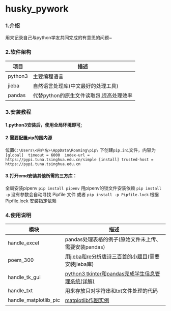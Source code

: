 <!--
 * @Author: randolph
 * @Date: 2020-06-01 23:55:30
 * @LastEditors: randolph
 * @LastEditTime: 2020-06-10 12:49:49
 * @version: 1.0
 * @Contact: cyg0504@outlook.com
 * @Descripttion: 
--> 
# husky_pywork

### 1.介绍
用来记录自己与python学友共同完成的有意思的问题~

### 2.软件架构

| 项目    | 描述                                    |
| ------- | --------------------------------------- |
| python3 | 主要编程语言                            |
| jieba   | 自然语言处理库(中文最好的处理工具)      |
| pandas  | 代替python的原生文件读取包,提高处理效率 |

### 3.安装教程
#### 1.python3安装后，使用全局环境即可;
#### 2.需要配置pip的国内源
位置`C:\Users\<用户名>\AppData\Roaming\pip\`
下创建`pip.ini`文件，内容为
`[global] 
timeout = 6000 
index-url = https://pypi.tuna.tsinghua.edu.cn/simple
[install]
trusted-host = https://pypi.tuna.tsinghua.edu.cn`
#### 3.打开cmd安装其他所需的三方库：
全局安装pipenv
`pip install pipenv`
用pipenv的锁文件安装依赖
`pip install -p`                没有参数会自动寻找 Pipfile 文件
或者
`pip install -p Pipfile.lock`   根据 Pipfile.lock 安装指定依赖

### 4.使用说明

| 模块                  | 描述                                                         |
| --------------------- | ------------------------------------------------------------ |
| handle_excel          | pandas处理表格的例子(原始文件未上传、需要安装pandas)         |
| poem_300              | [用jieba和re分析唐诗三百首的小题目](https://blog.csdn.net/qq_33997198/article/details/106493983)(需要安装jieba库) |
| handle_tk_gui         | [python3 tkinter和pandas完成学生信息管理系统(详解)](https://blog.csdn.net/qq_33997198/article/details/106535544) |
| handle_txt            | 用来存放只对字符串和txt文件处理的代码                        |
| handle_matplotlib_pic | [matplotlib作图实例](https://blog.csdn.net/qq_33997198/article/details/106663268) |
